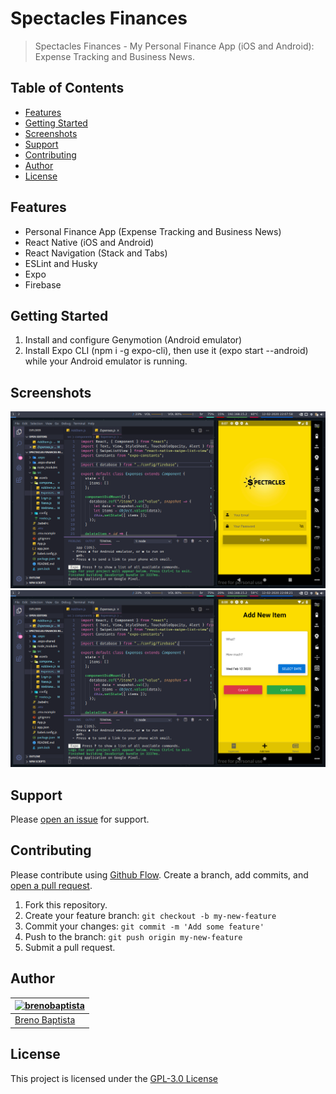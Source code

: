 # Spectacles Finances

> Spectacles Finances - My Personal Finance App (iOS and Android): 
Expense Tracking and Business News.

## Table of Contents

- [Features](#features)
- [Getting Started](#getting-started)
- [Screenshots](#screenshots)
- [Support](#support)
- [Contributing](#contributing)
- [Author](#author)
- [License](#license)

## Features

* Personal Finance App (Expense Tracking and Business News)
* React Native (iOS and Android)
* React Navigation (Stack and Tabs)
* ESLint and Husky
* Expo
* Firebase

## Getting Started

1. Install and configure Genymotion (Android emulator)
2. Install Expo CLI (npm i -g expo-cli), then use it (expo start --android) 
while your Android emulator is running.

## Screenshots

![screenshot-login](https://github.com/brenobaptista/spectacles-finances-react-native/blob/master/src/assets/screenshots/sc01.png)
![screenshot-newitem](https://github.com/brenobaptista/spectacles-finances-react-native/blob/master/src/assets/screenshots/sc02.png)

## Support

Please [open an issue](../../issues/new) for support.

## Contributing

Please contribute using [Github Flow](https://guides.github.com/introduction/flow/). Create a branch, add commits, and [open a pull request](../../compare?expand=1).

1. Fork this repository.
2. Create your feature branch: `git checkout -b my-new-feature`
3. Commit your changes: `git commit -m 'Add some feature'`
4. Push to the branch: `git push origin my-new-feature`
5. Submit a pull request.

## Author

| [![brenobaptista](https://avatars1.githubusercontent.com/u/47641641?s=120&v=4)](https://github.com/brenobaptista) |
| ----------------------------------------------------------------------------------------------------------------------------------------------- |
| [Breno Baptista](https://github.com/brenobaptista) |

## License

This project is licensed under the [GPL-3.0 License](/LICENSE)
